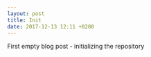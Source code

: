 ```yaml
---
layout: post
title: Init
date: 2017-12-13 12:11 +0200
---
```

First empty blog post - initializing the repository